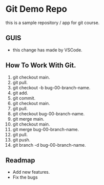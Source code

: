 # Git Demo Repo
this is a sample repository / app for git course.

## GUIS
* this change has made by VSCode.

## How To Work With Git.
1. git checkout main.
2. git pull.
3. git checkout -b bug-00-branch-name.
4. git add.
5. git commit.
6. git checkout main.
7. git pull.
8. git checkout bug-00-branch-name.
9. git merge main.
10. git checkout main.
11. git merge bug-00-branch-name.
12. git pull.
13. git push.
14. git branch -d bug-00-branch-name.

## Readmap
 * Add new features.
 * Fix the bugs
